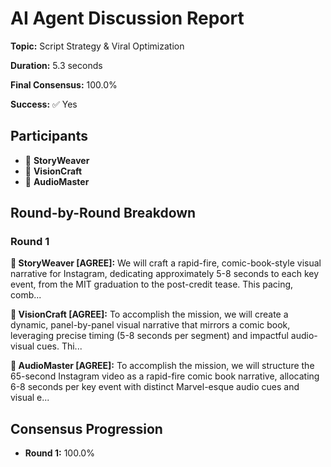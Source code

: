 # AI Agent Discussion Report

**Topic:** Script Strategy & Viral Optimization

**Duration:** 5.3 seconds

**Final Consensus:** 100.0%

**Success:** ✅ Yes

## Participants

- 📝 **StoryWeaver**
- 🎨 **VisionCraft**
- 🎵 **AudioMaster**

## Round-by-Round Breakdown

### Round 1

**📝 StoryWeaver [AGREE]:** We will craft a rapid-fire, comic-book-style visual narrative for Instagram, dedicating approximately 5-8 seconds to each key event, from the MIT graduation to the post-credit tease. This pacing, comb...

**🎨 VisionCraft [AGREE]:** To accomplish the mission, we will create a dynamic, panel-by-panel visual narrative that mirrors a comic book, leveraging precise timing (5-8 seconds per segment) and impactful audio-visual cues. Thi...

**🎵 AudioMaster [AGREE]:** To accomplish the mission, we will structure the 65-second Instagram video as a rapid-fire comic book narrative, allocating 6-8 seconds per key event with distinct Marvel-esque audio cues and visual e...

## Consensus Progression

- **Round 1:** 100.0%
